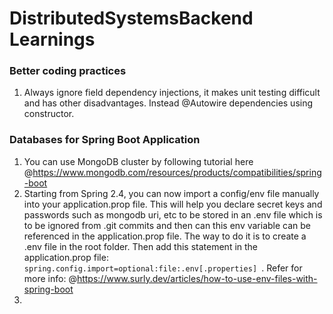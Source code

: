 # DistributedSystemsBackend Learnings

### Better coding practices
1. Always ignore field dependency injections, it makes unit testing difficult and has other disadvantages.
Instead @Autowire dependencies using constructor.


### Databases for Spring Boot Application
1. You can use MongoDB cluster by following tutorial here @https://www.mongodb.com/resources/products/compatibilities/spring-boot
2. Starting from Spring 2.4, you can now import a config/env file manually into your application.prop file.
This will help you declare secret keys and passwords such as mongodb uri, etc to be stored in an .env file which is to
be ignored from .git commits and then can this env variable can be referenced in the application.prop file.
The way to do it is to create a .env file in the root folder. Then add this statement in the application.prop file:
<code> spring.config.import=optional:file:.env[.properties] </code>.
Refer for more info: @https://www.surly.dev/articles/how-to-use-env-files-with-spring-boot
3. 